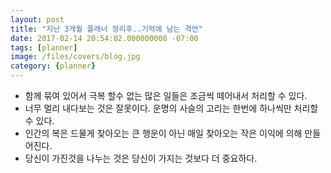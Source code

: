 ```yaml
---
layout: post
title: "지난 3개월 플래너 정리후..기억에 남는 격언"
date: 2017-02-14 20:54:02.000000000 -07:00
tags: [planner]
image: /files/covers/blog.jpg
category: {planner}
---
```


* 함께 묶여 있어서 극복 할수 없는 많은 일들은 조금씩 떼어내서 처리할 수 있다.
* 너무 멀리 내다보는 것은 잘못이다. 운명의 사슬의 고리는 한번에 하나씩만 처리할수 있다.
* 인간의 복은 드물게 찾아오는 큰 행운이 아닌 매일 찾아오는 작은 이익에 의해 만들어진다.
* 당신이 가진것을 나누는 것은 당신이 가지는 것보다 더 중요하다.


